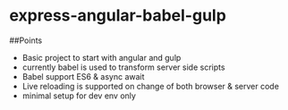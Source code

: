 # express-angular-babel-gulp

##Points
- Basic project to start with angular and gulp
- currently babel is used to transform server side scripts 
- Babel support ES6 & async await 
- Live reloading is supported on change of both browser & server code
- minimal setup for dev env only
